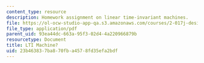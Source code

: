 ```yaml
---
content_type: resource
description: Homework assignment on linear time-invariant machines.
file: https://ol-ocw-studio-app-qa.s3.amazonaws.com/courses/2-017j-design-of-electromechanical-robotic-systems-fall-2009/23b463837ba870fba4578fd35efa2bdf_MIT2_017JF09_p05.pdf
file_type: application/pdf
parent_uid: 93ea44dc-663a-95f3-02d4-4a220966879b
resourcetype: Document
title: LTI Machine?
uid: 23b46383-7ba8-70fb-a457-8fd35efa2bdf
---
```

